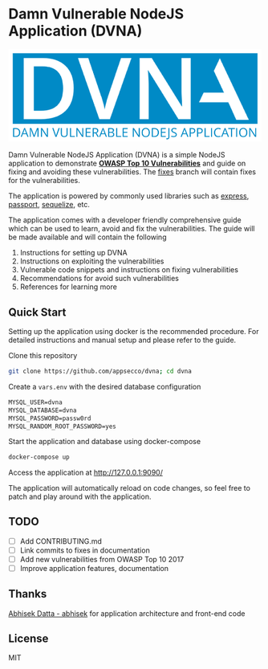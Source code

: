 # Damn Vulnerable NodeJS Application (DVNA) 

![dvna-logo](docs/resources/dvna.png)

Damn Vulnerable NodeJS Application (DVNA) is a simple NodeJS application to demonstrate [**OWASP Top 10 Vulnerabilities**](https://www.owasp.org/index.php/Category:OWASP_Top_Ten_Project#OWASP_Top_10_for_2013) and guide on fixing and avoiding these vulnerabilities. The [fixes](https://github.com/appsecco/dvna/tree/fixes) branch will contain fixes for the vulnerabilities.

The application is powered by commonly used libraries such as [express](https://www.npmjs.com/package/express), [passport](https://www.npmjs.com/package/passport), [sequelize](https://www.npmjs.com/package/sequelize), etc.

The application comes with a developer friendly comprehensive guide which can be used to learn, avoid and fix the vulnerabilities. The guide will be made available and will contain the following

1. Instructions for setting up DVNA
2. Instructions on exploiting the vulnerabilities
3. Vulnerable code snippets and instructions on fixing vulnerabilities
4. Recommendations for avoid such vulnerabilities
5. References for learning more

## Quick Start

Setting up the application using docker is the recommended procedure. For detailed instructions and manual setup and please refer to the guide.

Clone this repository
```bash
git clone https://github.com/appsecco/dvna; cd dvna
```

Create a `vars.env` with the desired database configuration
```
MYSQL_USER=dvna
MYSQL_DATABASE=dvna
MYSQL_PASSWORD=passw0rd
MYSQL_RANDOM_ROOT_PASSWORD=yes
```

Start the application and database using docker-compose
```bash
docker-compose up
```

Access the application at http://127.0.0.1:9090/ 

The application will automatically reload on code changes, so feel free to patch and play around with the application.

## TODO

- [ ] Add CONTRIBUTING.md
- [ ] Link commits to fixes in documentation
- [ ] Add new vulnerabilities from OWASP Top 10 2017
- [ ] Improve application features, documentation

## Thanks
[Abhisek Datta - abhisek](https://github.com/abhisek) for application architecture and front-end code

## License

MIT
